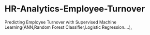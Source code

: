 # HR-Analytics-Employee-Turnover
Predicting Employee Turnover with Supervised Machine Learning(ANN,Random Forest Classifier,Logistic Regression....),
